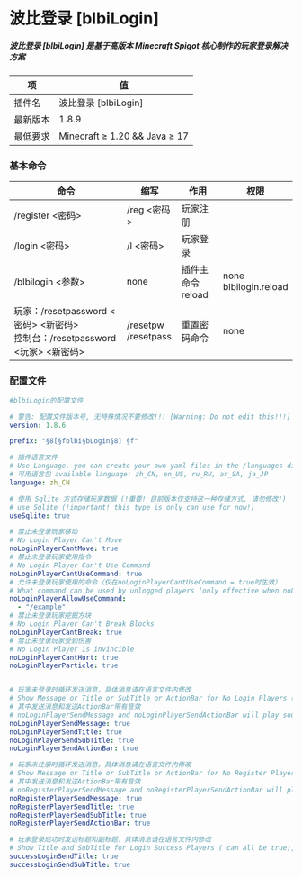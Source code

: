 # 波比登录 [blbiLogin]

##### 波比登录 [blbiLogin] 是基于高版本 Minecraft Spigot 核心制作的玩家登录解决方案

| 项       | 值                             |
| -------- |-------------------------------|
| 插件名   | 波比登录 [blbiLogin]              |
| 最新版本 | 1.8.9                         |
| 最低要求 | Minecraft ≥ 1.20 && Java ≥ 17 |

### 基本命令

| 命令                                                         | 缩写                     | 作用                   | 权限                       |
| ------------------------------------------------------------ | ------------------------ | ---------------------- | -------------------------- |
| /register <密码>                                             | /reg <密码>              | 玩家注册               |                            |
| /login <密码>                                                | /l <密码>                | 玩家登录               |                            |
| /blbilogin <参数>                                            | none                     | 插件主命令<br />reload | none<br />blbilogin.reload |
| 玩家：/resetpassword <密码> <新密码><br />控制台：/resetpassword <玩家> <新密码> | /resetpw<br />/resetpass | 重置密码命令           | none                       |

### 配置文件

```yaml
#blbiLogin的配置文件

# 警告: 配置文件版本号, 无特殊情况不要修改!!! [Warning: Do not edit this!!!]
version: 1.8.6

prefix: "§8[§fblbi§bLogin§8] §f"

# 插件语言文件
# Use Language. you can create your own yaml files in the /languages directory
# 可用语言包 available language: zh_CN, en_US, ru_RU, ar_SA, ja_JP
language: zh_CN

# 使用 Sqlite 方式存储玩家数据 (!重要! 目前版本仅支持这一种存储方式, 请勿修改!)
# use Sqlite (!important! this type is only can use for now!)
useSqlite: true

# 禁止未登录玩家移动
# No Login Player Can't Move
noLoginPlayerCantMove: true
# 禁止未登录玩家使用指令
# No Login Player Can't Use Command
noLoginPlayerCantUseCommand: true
# 允许未登录玩家使用的命令（仅在noLoginPlayerCantUseCommand = true时生效）
# What command can be used by unlogged players (only effective when noLoginPlayerCantUseCommand = true)
noLoginPlayerAllowUseCommand:
  - "/example"
# 禁止未登录玩家挖掘方块
# No Login Player Can't Break Blocks
noLoginPlayerCantBreak: true
# 禁止未登录玩家受到伤害
# No Login Player is invincible
noLoginPlayerCantHurt: true
noLoginPlayerParticle: true


# 玩家未登录时循环发送消息，具体消息请在语言文件内修改
# Show Message or Title or SubTitle or ActionBar for No Login Players ( can all be true), please modify in your language file.
# 其中发送消息和发送ActionBar带有音效
# noLoginPlayerSendMessage and noLoginPlayerSendActionBar will play sound :p very good!!!
noLoginPlayerSendMessage: true
noLoginPlayerSendTitle: true
noLoginPlayerSendSubTitle: true
noLoginPlayerSendActionBar: true

# 玩家未注册时循环发送消息，具体消息请在语言文件内修改
# Show Message or Title or SubTitle or ActionBar for No Register Players ( can all be true), please modify in your language file.
# 其中发送消息和发送ActionBar带有音效
# noRegisterPlayerSendMessage and noRegisterPlayerSendActionBar will play sound :p very good!!!
noRegisterPlayerSendMessage: true
noRegisterPlayerSendTitle: true
noRegisterPlayerSendSubTitle: true
noRegisterPlayerSendActionBar: true

# 玩家登录成功时发送标题和副标题，具体消息请在语言文件内修改
# Show Title and SubTitle for Login Success Players ( can all be true), please modify in your language file.
successLoginSendTitle: true
successLoginSendSubTitle: true

```

